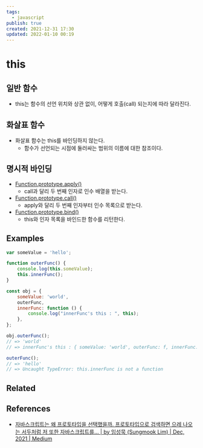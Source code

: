 ```yaml
---
tags:
  - javascript
publish: true
created: 2021-12-31 17:30
updated: 2022-01-10 00:19
---
```


# this

## 일반 함수

- this는 함수의 선언 위치와 상관 없이, 어떻게 호출(call) 되는지에 따라 달라진다.

## 화살표 함수

- 화살표 함수는 this를 바인딩하지 않는다.
  - 함수가 선언되는 시점에 둘러싸는 범위의 이름에 대한 참조이다.

## 명시적 바인딩

- [Function.prototype.apply()](https://developer.mozilla.org/en-US/docs/Web/JavaScript/Reference/Global_Objects/Function/apply)
  - call과 달리 두 번째 인자로 인수 배열을 받는다.
- [Function.prototype.call()](https://developer.mozilla.org/en-US/docs/Web/JavaScript/Reference/Global_Objects/Function/call)
  - apply와 달리 두 번째 인자부터 인수 목록으로 받는다.
- [Function.prototype.bind()](https://developer.mozilla.org/en-US/docs/Web/JavaScript/Reference/Global_objects/Function/bind)
  - this와 인자 목록을 바인드한 함수를 리턴한다.

## Examples

```js
var someValue = 'hello';

function outerFunc() {
	console.log(this.someValue);
	this.innerFunc();
}

const obj = {
	someValue: 'world',
	outerFunc,
	innerFunc: function () {
		console.log("innerFunc's this : ", this);
	},
};

obj.outerFunc();
// => 'world'
// => innerFunc's this : { someValue: 'world', outerFunc: f, innerFunc: f}

outerFunc();
// => 'hello'
// => Uncaught TypeError: this.innerFunc is not a function
```

## Related

## References

- [자바스크립트는 왜 프로토타입을 선택했을까. 프로토타입으로 검색하면 으레 나오는 서두처럼 저 또한 자바스크립트를… | by 임성묵 (Sungmook Lim) | Dec, 2021 | Medium](https://medium.com/@limsungmook/%EC%9E%90%EB%B0%94%EC%8A%A4%ED%81%AC%EB%A6%BD%ED%8A%B8%EB%8A%94-%EC%99%9C-%ED%94%84%EB%A1%9C%ED%86%A0%ED%83%80%EC%9E%85%EC%9D%84-%EC%84%A0%ED%83%9D%ED%96%88%EC%9D%84%EA%B9%8C-997f985adb42)
